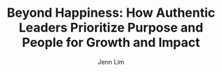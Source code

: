 ---
title: "Beyond Happiness: How Authentic Leaders Prioritize Purpose and People for Growth and Impact"
published: '2021-10-05'
author: 'Jenn Lim'
tags: ['Business Leadership']
img: "https://www.porchlightbooks.com/globalassets/book-covers/9781538736883.jpg"
link: https://www.amazon.com/Beyond-Happiness-Authentic-Leaders-Prioritize-ebook/dp/B08S2M283S/ref=sr_1_1?keywords=Beyond+Happiness%3A+How+Authentic+Leaders+Prioritize+Purpose+and+People+for+Growth+and+Impact&qid=1639811590&s=books&sr=1-1
summary: "The co-founder and CEO of Delivering Happiness updates the Delivering Happiness model for our new abnormal, showing organizations of every kind how to cultivate a culture that can adapt to change, be highly profitable, and support all its people."
---
